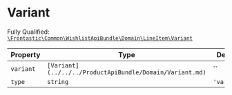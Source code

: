 #  Variant

Fully Qualified: [`\Frontastic\Common\WishlistApiBundle\Domain\LineItem\Variant`](../../../../../src/php/WishlistApiBundle/Domain/LineItem/Variant.php)



Property|Type|Default|Description
--------|----|-------|-----------
`variant`|`[Variant](../../../ProductApiBundle/Domain/Variant.md)`|``|
`type`|`string`|`'variant'`|

